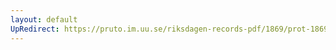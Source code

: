 ```yaml
---
layout: default
UpRedirect: https://pruto.im.uu.se/riksdagen-records-pdf/1869/prot-1869--fk--303/prot-1869--fk--303_048.pdf
---
```

